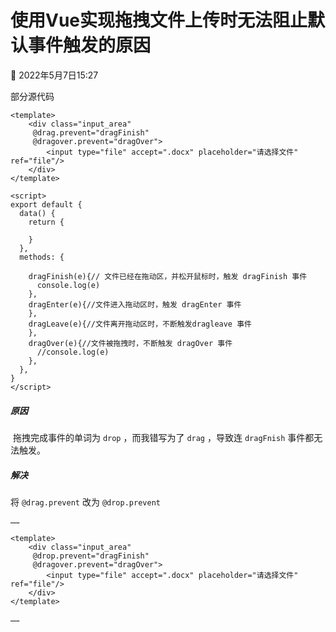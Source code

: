 # 使用Vue实现拖拽文件上传时无法阻止默认事件触发的原因

:date: 2022年5月7日15:27

部分源代码

```vue
<template>
	<div class="input_area" 
     @drag.prevent="dragFinish" 
  	 @dragover.prevent="dragOver">
      	<input type="file" accept=".docx" placeholder="请选择文件" ref="file"/>
 	</div>
</template>

<script>
export default {
  data() {
    return {
      
    }
  },
  methods: {
    
    dragFinish(e){// 文件已经在拖动区，并松开鼠标时，触发 dragFinish 事件
      console.log(e)
    },
    dragEnter(e){//文件进入拖动区时，触发 dragEnter 事件
    },
    dragLeave(e){//文件离开拖动区时，不断触发dragleave 事件
    },
    dragOver(e){//文件被拖拽时，不断触发 dragOver 事件
      //console.log(e)
    },
  },
}
</script>
```



##### 原因

​	拖拽完成事件的单词为 `drop` ，而我错写为了 `drag` ，导致连 `dragFnish` 事件都无法触发。



##### 解决

将 `@drag.prevent` 改为 `@drop.prevent`

```vue
……

<template>
	<div class="input_area" 
     @drop.prevent="dragFinish" 
  	 @dragover.prevent="dragOver">
      	<input type="file" accept=".docx" placeholder="请选择文件" ref="file"/>
 	</div>
</template>

……
```

